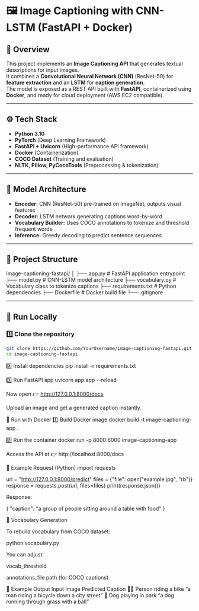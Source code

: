 # 🖼️ Image Captioning with CNN-LSTM (FastAPI + Docker)

## 📌 Overview
This project implements an **Image Captioning API** that generates textual descriptions for input images.  
It combines a **Convolutional Neural Network (CNN)** (ResNet-50) for **feature extraction** and an **LSTM** for **caption generation**.  
The model is exposed as a REST API built with **FastAPI**, containerized using **Docker**, and ready for cloud deployment (AWS EC2 compatible).

---

## ⚙️ Tech Stack
- **Python 3.10**
- **PyTorch** (Deep Learning Framework)
- **FastAPI + Uvicorn** (High-performance API framework)
- **Docker** (Containerization)
- **COCO Dataset** (Training and evaluation)
- **NLTK, Pillow, PyCocoTools** (Preprocessing & tokenization)

---

## 🧠 Model Architecture
- **Encoder:** CNN (ResNet-50) pre-trained on ImageNet, outputs visual features  
- **Decoder:** LSTM network generating captions word-by-word  
- **Vocabulary Builder:** Uses COCO annotations to tokenize and threshold frequent words  
- **Inference:** Greedy decoding to predict sentence sequences  

---

## 📂 Project Structure
image-captioning-fastapi/
│
├── app.py # FastAPI application entrypoint
├── model.py # CNN-LSTM model architecture
├── vocabulary.py # Vocabulary class to tokenize captions
├── requirements.txt # Python dependencies
├── Dockerfile # Docker build file
└── .gitignore


---

## 🚀 Run Locally

### 1️⃣ Clone the repository
```bash
git clone https://github.com/YourUsername/image-captioning-fastapi.git
cd image-captioning-fastapi
```

2️⃣ Install dependencies
pip install -r requirements.txt

3️⃣ Run FastAPI app
uvicorn app:app --reload


Now open 👉 http://127.0.0.1:8000/docs

Upload an image and get a generated caption instantly.

🐳 Run with Docker
1️⃣ Build Docker image
docker build -t image-captioning-app .

2️⃣ Run the container
docker run -p 8000:8000 image-captioning-app


Access the API at 👉 http://localhost:8000/docs

🧩 Example Request (Python)
import requests

url = "http://127.0.0.1:8000/predict"
files = {"file": open("example.jpg", "rb")}
response = requests.post(url, files=files)
print(response.json())


Response:

{
  "caption": "a group of people sitting around a table with food"
}

🧱 Vocabulary Generation

To rebuild vocabulary from COCO dataset:

python vocabulary.py


You can adjust:

vocab_threshold

annotations_file path (for COCO captions)



📸 Example Output
Input Image	Predicted Caption
🧍‍♂️ Person riding a bike	“a man riding a bicycle down a city street”
🐶 Dog playing in park	“a dog running through grass with a ball”
